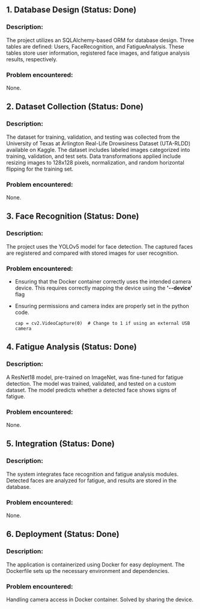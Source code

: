 ## 1. Database Design (Status: Done)
### Description:
The project utilizes an SQLAlchemy-based ORM for database design. Three tables are defined: Users, FaceRecognition, and FatigueAnalysis. These tables store user information, registered face images, and fatigue analysis results, respectively.

### Problem encountered:
None.

## 2. Dataset Collection (Status: Done)
### Description:
The dataset for training, validation, and testing was collected from the University of Texas at Arlington Real-Life Drowsiness Dataset (UTA-RLDD) available on Kaggle. The dataset includes labeled images categorized into training, validation, and test sets. Data transformations applied include resizing images to 128x128 pixels, normalization, and random horizontal flipping for the training set.

### Problem encountered:
None.

## 3. Face Recognition (Status: Done)
### Description:
The project uses the YOLOv5 model for face detection. The captured faces are registered and compared with stored images for user recognition.
### Problem encountered:
- Ensuring that the Docker container correctly uses the intended camera device. This requires correctly mapping the device using the **'--device'** flag 

- Ensuring permissions and camera index are properly set in the python code.

  `cap = cv2.VideoCapture(0)  # Change to 1 if using an external USB camera`

## 4. Fatigue Analysis (Status: Done)
### Description:
A ResNet18 model, pre-trained on ImageNet, was fine-tuned for fatigue detection. The model was trained, validated, and tested on a custom dataset. The model predicts whether a detected face shows signs of fatigue.

### Problem encountered:
None.

## 5. Integration (Status: Done)
### Description:
The system integrates face recognition and fatigue analysis modules. Detected faces are analyzed for fatigue, and results are stored in the database.

### Problem encountered:
None.

## 6. Deployment (Status: Done)
### Description:
The application is containerized using Docker for easy deployment. The Dockerfile sets up the necessary environment and dependencies.

### Problem encountered:
Handling camera access in Docker container. Solved by sharing the device.
